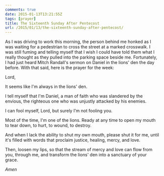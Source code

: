 ```yaml
---
comments: true
date: 2015-01-13T13:21:55Z
tags: [prayer]
title: The Sixteenth Sunday After Pentecost
url: /2015/01/13/the-sixteenth-sunday-after-pentecost/
---
```


As I was driving to work this morning, the person behind me honked as I was waiting for a pedestrian to cross the street at a marked crosswalk. I was still fuming and telling myself that I wish I could have told them what I really thought as they pulled into the parking space beside me. Fortunately, I had just heard Mitch Randall's sermon on Daniel in the lions' den the day before. With that said, here is the prayer for the week:

Lord,

It seems like I'm always in the lions' den.

I tell myself that I'm Daniel,
a man of faith who was slandered by the envious,
the righteous one who was unjustly attacked by his enemies.

I can fool myself, Lord,
but surely I'm not fooling you.

Most of the time,
I'm one of the lions.
Ready at any time to open my mouth
to tear down,
to hurt,
to wound,
to destroy.

And when I lack the ability to shut my own mouth,
please shut it for me,
until it's filled with words
that proclaim
justice,
healing,
mercy,
and love.

Then, loosen my lips,
so that the stream of mercy and love
can flow from you, through me, 
and transform the lions' den
into a sanctuary of your grace.

*Amen*


